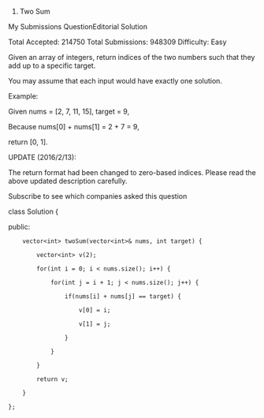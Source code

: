 1. Two Sum 

My Submissions QuestionEditorial Solution

Total Accepted: 214750 Total Submissions: 948309 Difficulty: Easy

Given an array of integers, return indices of the two numbers such that they add up to a specific target.



You may assume that each input would have exactly one solution.



Example:

Given nums = [2, 7, 11, 15], target = 9,



Because nums[0] + nums[1] = 2 + 7 = 9,

return [0, 1].

UPDATE (2016/2/13):

The return format had been changed to zero-based indices. Please read the above updated description carefully.



Subscribe to see which companies asked this question


    
class Solution {

public:

	    vector<int> twoSum(vector<int>& nums, int target) {
	
	        vector<int> v(2);
	
	        for(int i = 0; i < nums.size(); i++) {
	
	            for(int j = i + 1; j < nums.size(); j++) {
	
	                if(nums[i] + nums[j] == target) {
	
	                    v[0] = i;
	
	                    v[1] = j;
	
	                }
	
	            }
	
	        }
	
	        return v;
	
	    }
	
	};